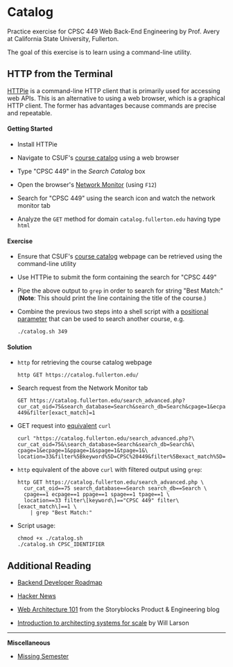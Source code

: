 # Catalog

Practice exercise for CPSC 449 Web Back-End Engineering by Prof. Avery at California State University, Fullerton.

The goal of this exercise is to learn using a command-line utility.


## HTTP from the Terminal

[HTTPie][5] is a command-line HTTP client that is primarily used for accessing web APIs. This is an alternative to using a web browser, which is a graphical HTTP client. The former has advantages because commands are precise and repeatable.

#### Getting Started

+ Install HTTPie

+ Navigate to CSUF's [course catalog][6] using a web browser

+ Type "CPSC 449" in the *Search Catalog* box

+ Open the browser's [Network Monitor][8] (using `F12`)

+ Search for "CPSC 449" using the search icon and watch the network monitor tab

+ Analyze the `GET` method for domain `catalog.fullerton.edu` having type `html`

#### Exercise

+ Ensure that CSUF's [course catalog][6] webpage can be retrieved using the command-line utility

+ Use HTTPie to submit the form containing the search for "CPSC 449"

+ Pipe the above output to `grep` in order to search for string "Best Match:" (**Note**: This should print the line containing the title of the course.)

+ Combine the previous two steps into a shell script with a [positional parameter][9] that can be used to search another course, e.g.

  `./catalog.sh 349`

#### Solution

+ `http` for retrieving the course catalog webpage

  `http GET https://catalog.fullerton.edu/`

+ Search request from the Network Monitor tab

  ```
  GET https://catalog.fullerton.edu/search_advanced.php?cur_cat_oid=75&search_database=Search&search_db=Search&cpage=1&ecpage=1&ppage=1&spage=1&tpage=1&location=33&filter[keyword]=CPSC 449&filter[exact_match]=1
  ```

+ GET request into [equivalent][10] `curl`

  ```
  curl "https://catalog.fullerton.edu/search_advanced.php?\
  cur_cat_oid=75&\search_database=Search&search_db=Search&\
  cpage=1&ecpage=1&ppage=1&spage=1&tpage=1&\
  location=33&filter%5Bkeyword%5D=CPSC%20449&filter%5Bexact_match%5D=1"
  ```

+ `http` equivalent of the above `curl` with filtered output using `grep`:

  ```
  http GET https://catalog.fullerton.edu/search_advanced.php \
    cur_cat_oid==75 search_database==Search search_db==Search \
    cpage==1 ecpage==1 ppage==1 spage==1 tpage==1 \
    location==33 filter\[keyword\]=="CPSC 449" filter\[exact_match\]==1 \
      | grep "Best Match:"
  ```

+ Script usage:

  ```
  chmod +x ./catalog.sh
  ./catalog.sh CPSC_IDENTIFIER
  ```

## Additional Reading

+ [Backend Developer Roadmap][1]

+ [Hacker News][2]

+ [Web Architecture 101][3] from the Storyblocks Product & Engineering blog

+ [Introduction to architecting systems for scale][4] by Will Larson


---

**Miscellaneous**

+ [Missing Semester][11]

[1]: https://roadmap.sh/backend
[2]: https://news.ycombinator.com/item?id=18961793
[3]: https://medium.com/storyblocks-engineering/web-architecture-101-a3224e126947
[4]: https://lethain.com/introduction-to-architecting-systems-for-scale/
[5]: https://httpie.io/cli
[6]: https://catalog.fullerton.edu/
[7]: https://firefox-source-docs.mozilla.org/devtools-user/page_inspector/index.html
[8]: https://firefox-source-docs.mozilla.org/devtools-user/network_monitor/index.html
[9]: https://bash.cyberciti.biz/guide/$1
[10]: https://en.wikipedia.org/wiki/Percent-encoding
[11]: https://missing.csail.mit.edu
